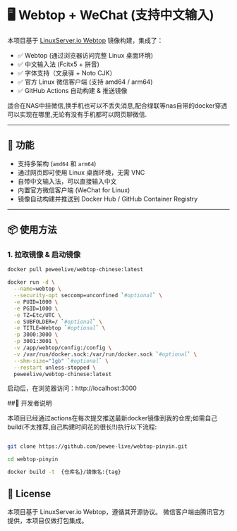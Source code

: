 # 🖥️ Webtop + WeChat (支持中文输入)

本项目基于 [LinuxServer.io Webtop](https://github.com/linuxserver/webtop) 镜像构建，集成了：

- ✅ Webtop (通过浏览器访问完整 Linux 桌面环境)
- ✅ 中文输入法 (Fcitx5 + 拼音)
- ✅ 字体支持（文泉驿 + Noto CJK）
- ✅ 官方 Linux 微信客户端 (支持 amd64 / arm64)
- ✅ GitHub Actions 自动构建 & 推送镜像


适合在NAS中挂微信,换手机也可以不丢失消息,配合绿联等nas自带的docker穿透可以实现在哪里,无论有没有手机都可以网页聊微信.

---

## 🚀 功能

- 支持多架构 (`amd64` 和 `arm64`)
- 通过网页即可使用 Linux 桌面环境，无需 VNC
- 自带中文输入法，可以直接输入中文
- 内置官方微信客户端 (WeChat for Linux)
- 镜像自动构建并推送到 Docker Hub / GitHub Container Registry

---

## 📦 使用方法

### 1. 拉取镜像 & 启动镜像

```bash
docker pull peweelive/webtop-chinese:latest

docker run -d \
  --name=webtop \
  --security-opt seccomp=unconfined `#optional` \
  -e PUID=1000 \
  -e PGID=1000 \
  -e TZ=Etc/UTC \
  -e SUBFOLDER=/ `#optional` \
  -e TITLE=Webtop `#optional` \
  -p 3000:3000 \
  -p 3001:3001 \
  -v /app/webtop/config:/config \
  -v /var/run/docker.sock:/var/run/docker.sock `#optional` \
  --shm-size="1gb" `#optional` \
  --restart unless-stopped \
  peweelive/webtop-chinese:latest

```

启动后，在浏览器访问：http://localhost:3000


##🔧 开发者说明

本项目已经通过actions在每次提交推送最新docker镜像到我的仓库;如需自己build(不太推荐,自己构建时间花的很长!!)执行以下流程:

```bash

git clone https://github.com/pewee-live/webtop-pinyin.git

cd webtop-pinyin 

docker build -t  {仓库名}/镜像名:{tag}


```

## 📜 License

本项目基于 LinuxServer.io Webtop，遵循其开源协议。
微信客户端由腾讯官方提供，本项目仅做打包集成。

